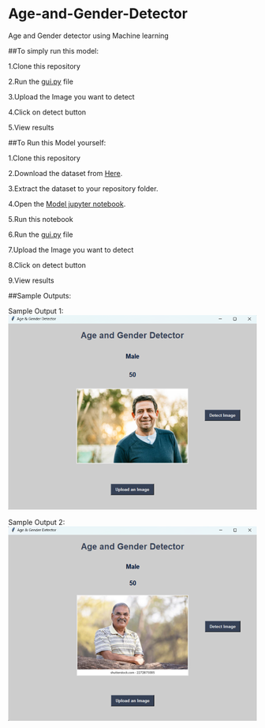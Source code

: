 # Age-and-Gender-Detector
Age and Gender detector using Machine learning

##To simply run this model:

1.Clone this repository

2.Run the [gui.py](https://github.com/PrachiMishra06/Age-and-Gender-Detector/blob/main/gui.py) file

3.Upload the Image you want to detect

4.Click on detect button

5.View results


##To Run this Model yourself:

1.Clone this repository

2.Download the dataset from [Here](https://www.kaggle.com/datasets/jangedoo/utkface-new).

3.Extract the dataset to your repository folder.

4.Open the [Model jupyter notebook](https://github.com/PrachiMishra06/Age-and-Gender-Detector/blob/main/model.ipynb).

5.Run this notebook

6.Run the [gui.py](https://github.com/PrachiMishra06/Age-and-Gender-Detector/blob/main/gui.py) file

7.Upload the Image you want to detect

8.Click on detect button

9.View results


##Sample Outputs:

Sample Output 1:
![Sample Output 1](https://github.com/PrachiMishra06/Age-and-Gender-Detector/blob/main/sample%20output%20-%201.png)


Sample Output 2:
![Sample Output 2](https://github.com/PrachiMishra06/Age-and-Gender-Detector/blob/main/sample%20output%20-%202.png)
